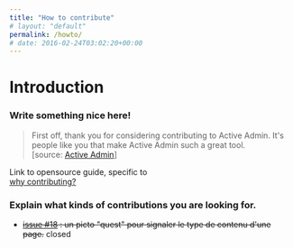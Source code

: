 ```yaml
---
title: "How to contribute"
# layout: "default"
permalink: /howto/
# date: 2016-02-24T03:02:20+00:00
---
```


# Introduction

### Write something nice here!

>First off, thank you for considering contributing to Active Admin. It's people like you that make Active Admin such a great tool.  
[source: [Active Admin](https://github.com/activeadmin/activeadmin/blob/master/CONTRIBUTING.md)]

Link to opensource guide, specific to  
[why contributing?](https://opensource.guide/how-to-contribute/)

### Explain what kinds of contributions you are looking for.

- ~~[issue #18](https://github.com/nicolasdb/nicolasdb.github.io/issues/18) : un picto "quest" pour signaler le type de contenu d'une page.~~ closed
